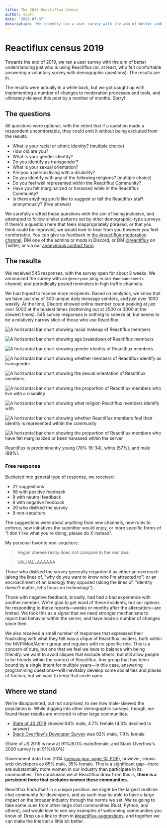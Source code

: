 ```yaml
---
title: The 2019 Reactiflux Census
author: vcarl
date: '2020-07-07'
description: 'We recently ran a user survey with the aim of better understanding just who is using Reactiflux (or, at least, those who felt comfortable answering a voluntary survey with demographic questions). The results are in.'
---
```


# Reactiflux census 2019

Towards the end of 2019, we ran a user survey with the aim of better understanding just who is using Reactiflux (or, at least, who felt comfortable answering a voluntary survey with demographic questions). The results are in.

The results were actually in a while back, but we got caught up with implementing a number of changes to moderation processes and tools, and ultimately delayed this post by a number of months. Sorry!

## The questions

All questions were optional, with the intent that if a question made a respondent uncomfortable, they could omit it without being excluded from the results.

- What is your racial or ethnic identity? (multiple choice)
- How old are you?
- What is your gender identity?
- Do you identify as transgender?
- What is your sexual orientation?
- Are you a person living with a disability?
- Do you identify with any of the following religions? (multiple choice)
- Do you feel well represented within the Reactiflux Community?
- Have you felt marginalized or harassed while in the Reactiflux Community?
- Is there anything you'd like to suggest or tell the Reactiflux staff anonymously? (free answer)

We carefully crafted these questions with the aim of being inclusive, and attempted to follow similar patterns set by other demographic-type surveys. If there's a question here that feels inappropriately phrased, or that you think could be improved, we would love to hear from you however you feel comfortable. You can give us feedback in [the #reactiflux-moderation channel](https://discord.gg/BkSU7Ju), DM one of the admins or mods in Discord, or DM [@reactiflux](https://twitter.com/reactiflux) on Twitter, or via our [anonymous contact form](/contact).

## The results

We received 545 responses, with the survey open for about 2 weeks. We announced the survey with an `@everyone` ping in our `#announcements` channel, and periodically posted reminders in high traffic channels.

We had hoped to receive more recipients. Based on analytics, we know that we have just shy of 300 unique daily message senders, and just over 1000 weekly. At the time, Discord showed online member count peaking at just over 5000 at the busiest times (bottoming out at 2500 or 3000 at the slowest times). 545 survey responses is nothing to sneeze at, but seems to be a relatively narrow slice of those who use Reactiflux.

![A horizontal bar chart showing racial makeup of Reactiflux members](./1-race-and-enthicity.png)

![A horizontal bar chart showing age breakdown of Reactiflux members](./2-age.png)

![A horizontal bar chart showing gender identity of Reactiflux members](./3-gender-identity.png)

![A horizontal bar chart showing whether members of Reactiflux identify as transgender](./4-transgender.png)

![A horizontal bar chart showing the sexual orientation of Reactiflux members](./5-sexual-orientation.png)

![A horizontal bar chart showing the proportion of Reactiflux members who live with a disability](./6-disability.png)

![A horizontal bar chart showing what religion Reactiflux members identify with](./7-religion.png)

![A horizontal bar chart showing whether Reactiflux members feel their identity is represented within the community](./8-representation.png)

![A horizontal bar chart showing the proportion of Reactiflux members who have felt marginalized or been harassed within the server](./9-bad-experiences.png)

Reactiflux is predominently young (78% 18-34), white (57%), and male (89%).

### Free response

Bucketed into general type of response, we received:

- 22 suggestions
- 58 with positive feedback
- 9 with neutral feedback
- 8 with negative feedback
- 20 who disliked the survey
- 8 non-sequiturs

The suggestions were about anything from new channels, new rules to enforce, new initiatives the submitter would enjoy, or more specific forms of "I don't like what you're doing, please do X instead".

My personal favorite non-sequiturs:

> Vegan cheese really does not compare to the real deal

> VALHALLAAAAAA

Those who disliked the survey generally regarded it as either an overreach (along the lines of, "why do you want to know who I'm attracted to") or an encroachment of an ideology they opposed (along the lines of, "identity doesn't matter, let's focus on technology").

Those with negative feedback, broadly, had had a bad experience with another member. We're glad to get word of these incidents, but our options for responding to these reports—weeks or months after the altercation—are limited. We took this as a signal that we need stronger mechanisms to report bad behavior within the server, and have made a number of changes since then.

We also received a small number of responses that expressed their frustrating with what they felt was a clique of Reactiflux insiders, both within the MVP/Mod/Admin group and regulars with no specific role. This is a concern of ours, but one that we feel we have to balance with being friendly: we want to avoid cliques that exclude others, but still allow people to be friends within the context of Reactiflux. Any group that has been bound by a single intent for multiple years—in this case, answering programming questions—will inevitably develop some social ties and places of friction, but we want to keep that circle open.

## Where we stand

We're disappointed, but not surprised, to see how male-skewed the population is. While digging into other demographic surveys, though, we found these results are mirrored in other large communities.

- [State of JS 2018](https://2018.stateofjs.com/demographics/) showed 94% male, 4.7% female (4.3% declined to answer)
- [Stack Overflow's Developer Survey](https://insights.stackoverflow.com/survey/2019#demographics) was 92% male, 7.9% female

(State of JS 2019 is now at 91%/6.0% male/female, and Stack Overflow's 2020 survey is at 91%/8.0%)

Government data from 2014 ([census.gov, page 10. PDF](https://www.census.gov/content/dam/Census/library/publications/2016/acs/acs-35.pdf)), however, shows web developers as 65% male, 35% female. This is a significant gap—there are substantially more women in our industry than participate in its communities. The conclusion we at Reactiflux draw from this is, **there is a persistent force that excludes women these communities.**

Reactiflux finds itself in a unique position: we might be the largest realtime chat community for developers, and as such may be able to have a large impact on the broader industry through the norms we set. We're going to take some cues from other large chat communities (Rust, Python, and others), and would love to see any examples of welcoming communities you know of. Drop us a link to them in [#reactiflux-suggestions](https://discord.gg/XyRQxtM), and together we can make the internet a little bit better.
